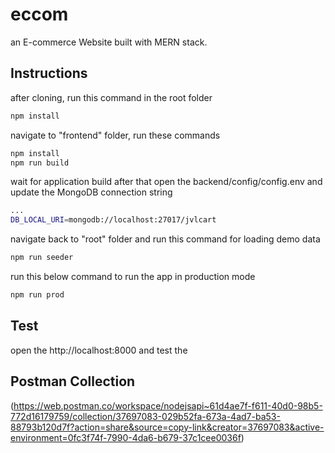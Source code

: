# eccom

an E-commerce Website built with MERN stack.

## Instructions

after cloning, run this command in the root folder
```bash
npm install
```
navigate to "frontend" folder, run these commands 
```bash
npm install
npm run build
```
wait for application build
after that open the backend/config/config.env
and update the MongoDB connection string
```bash
...
DB_LOCAL_URI=mongodb://localhost:27017/jvlcart
```

navigate back to "root" folder and run this command for loading demo data
```bash
npm run seeder
```

run this below command to run the app in production mode
```bash
npm run prod
```


## Test
open the http://localhost:8000 and test the 

## Postman Collection
(https://web.postman.co/workspace/nodejsapi~61d4ae7f-f611-40d0-98b5-772d16179759/collection/37697083-029b52fa-673a-4ad7-ba53-88793b120d7f?action=share&source=copy-link&creator=37697083&active-environment=0fc3f74f-7990-4da6-b679-37c1cee0036f)


